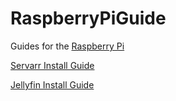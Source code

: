 # RaspberryPiGuide

Guides for the [Raspberry Pi](https://raspberrypi.com/)

[Servarr Install Guide](servarr.md)

[Jellyfin Install Guide](jellyfin.md)